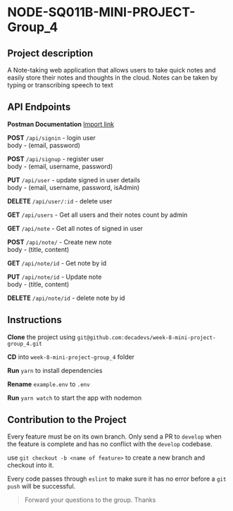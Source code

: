 # NODE-SQ011B-MINI-PROJECT-Group_4

## Project description 
A Note-taking web application that allows users to take quick notes and easily store their notes and thoughts in the cloud. Notes can be taken by typing or transcribing speech to text 

## API Endpoints
**Postman Documentation** [Import link ](https://www.getpostman.com/collections/7fcd4f59afed93c880e0)


**POST** `/api/signin` - login user  
body - (email, password)

**POST** `/api/signup` - register user  
body - (email, username, password)

**PUT** `/api/user` - update signed in user details  
body - (email, username, password, isAdmin)

**DELETE** `/api/user/:id` - delete user   

**GET** `/api/users` - Get all users and their notes count by admin

**GET** `/api/note` - Get all notes of signed in user 

**POST** `/api/note/` - Create new note  
body - (title, content)

**GET** `/api/note/id` - Get note by id  

**PUT** `/api/note/id` - Update note  
body - (title, content)

**DELETE** `/api/note/id` - delete note by id  
## Instructions
**Clone** the project using `git@github.com:decadevs/week-8-mini-project-group_4.git`

**CD** into `week-8-mini-project-group_4` folder

**Run** `yarn` to install dependencies

**Rename** `example.env` to `.env`

**Run** `yarn watch` to start the app with nodemon

## Contribution to the Project
Every feature must be on its own branch. Only send a PR to `develop` when the feature is complete and has no conflict with the `develop` codebase.

use `git checkout -b <name of feature>` to create a new branch and checkout into it. 

Every code passes through `eslint` to make sure it has no error before a `git push` will be successful.

> Forward your questions to the group. Thanks


